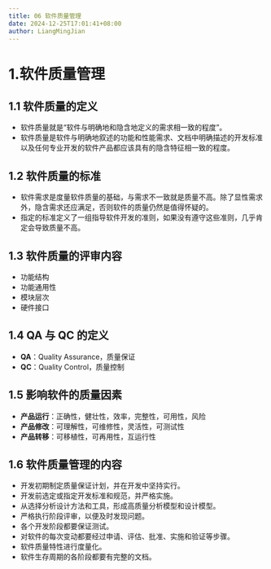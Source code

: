 ```yaml
---
title: 06 软件质量管理
date: 2024-12-25T17:01:41+08:00
author: LiangMingJian
---
```


# 1.软件质量管理

## 1.1 软件质量的定义

- 软件质量就是“软件与明确地和隐含地定义的需求相一致的程度”。
- 软件质量是软件与明确地叙述的功能和性能需求、文档中明确描述的开发标准以及任何专业开发的软件产品都应该具有的隐含特征相一致的程度。

## 1.2 软件质量的标准

- 软件需求是度量软件质量的基础，与需求不一致就是质量不高。除了显性需求外，隐含需求还应满足，否则软件的质量仍然是值得怀疑的。
- 指定的标准定义了一组指导软件开发的准则，如果没有遵守这些准则，几乎肯定会导致质量不高。

## 1.3 软件质量的评审内容

- 功能结构
- 功能通用性
- 模块层次
- 硬件接口

## 1.4 QA 与 QC 的定义

- **QA**：Quality Assurance，质量保证 
- **QC**：Quality Control，质量控制

## 1.5 影响软件的质量因素

- **产品运行**：正确性，健壮性，效率，完整性，可用性，风险
- **产品修改**：可理解性，可维修性，灵活性，可测试性
- **产品转移**：可移植性，可再用性，互运行性

## 1.6 软件质量管理的内容

- 开发初期制定质量保证计划，并在开发中坚持实行。
- 开发前选定或指定开发标准和规范，并严格实施。
- 从选择分析设计方法和工具，形成高质量分析模型和设计模型。
- 严格执行阶段评审，以便及时发现问题。
- 各个开发阶段都要保证测试。
- 对软件的每次变动都要经过申请、评估、批准、实施和验证等步骤。
- 软件质量特性进行度量化。
- 软件生存周期的各阶段都要有完整的文档。

